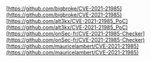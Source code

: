 [https://github.com/bigbroke/CVE-2021-21985](https://github.com/bigbroke/CVE-2021-21985)
[https://github.com/alt3kx/CVE-2021-21985_PoC](https://github.com/alt3kx/CVE-2021-21985_PoC)
[https://github.com/onSec-fr/CVE-2021-21985-Checker](https://github.com/onSec-fr/CVE-2021-21985-Checker)
[https://github.com/mauricelambert/CVE-2021-21985](https://github.com/mauricelambert/CVE-2021-21985)
